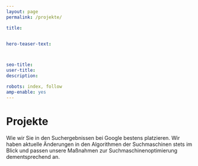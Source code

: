 ```yaml
---
layout: page
permalink: /projekte/

title:


hero-teaser-text:



seo-title: 
user-title: 
description: 

robots: index, follow
amp-enable: yes
---
```


# Projekte

Wie wir Sie in den Suchergebnissen bei Google bestens platzieren. Wir haben aktuelle Änderungen in den Algorithmen der Suchmaschinen stets im Blick und passen unsere Maßnahmen zur Suchmaschinenoptimierung dementsprechend an.

